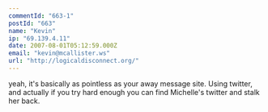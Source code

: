 ```yaml
---
commentId: "663-1"
postId: "663"
name: "Kevin"
ip: "69.139.4.11"
date: 2007-08-01T05:12:59.000Z
email: "kevin@mcallister.ws"
url: "http://logicaldisconnect.org/"
---
```

<p>yeah, it's basically as pointless as your away message site.  Using twitter, and actually if you try hard enough you can find Michelle's twitter and stalk her back.</p>